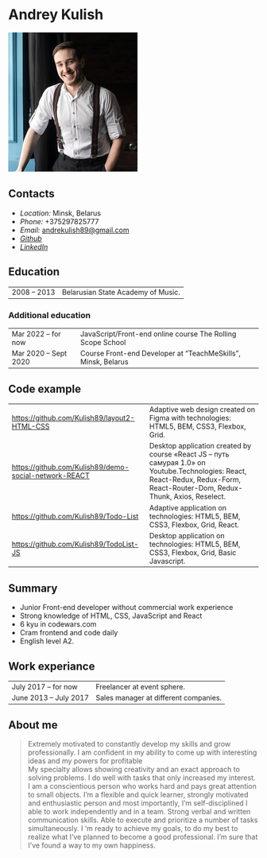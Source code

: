 # Andrey Kulish

![My photo](/images/photo.jpg)

## Contacts

- _Location:_ Minsk, Belarus
- _Phone:_ +375297825777
- _Email:_ andrekulish89@gmail.com
- [_Github_](https://github.com/kulish89)
- [_LinkedIn_ ](https://www.linkedin.com/in/andrey-kulish-47a973174/)

## Education

|             |                                    |
| ----------- | ---------------------------------- |
| 2008 – 2013 | Belarusian State Academy of Music. |

### Additional education

|                      |                                                               |
| -------------------- | ------------------------------------------------------------- |
| Mar 2022 – for now   | JavaScript/Front-end online course The Rolling Scope School   |
| Mar 2020 – Sept 2020 | Course Front-end Developer at “TeachMeSkills”, Minsk, Belarus |

## Code example

|                                                       |                                                                                                                                                                              |
| ----------------------------------------------------- | ---------------------------------------------------------------------------------------------------------------------------------------------------------------------------- |
| https://github.com/Kulish89/layout2-HTML-CSS          | Adaptive web design created on Figma with technologies: HTML5, BEM, CSS3, Flexbox, Grid.                                                                                     |
| https://github.com/Kulish89/demo-social-network-REACT | Desktop application created by course «React JS – путь самурая 1.0» on Youtube.Technologies: React, React-Redux, Redux-Form, React-Router-Dom, Redux-Thunk, Axios, Reselect. |
| https://github.com/Kulish89/Todo-List                 | Adaptive application on technologies: HTML5, BEM, CSS3, Flexbox, Grid, React.                                                                                                |
| https://github.com/Kulish89/TodoList-JS               | Desktop application on technologies: HTML5, BEM, CSS3, Flexbox, Grid, Basic Javascript.                                                                                      |

## Summary

- Junior Front-end developer without commercial work experience
- Strong knowledge of HTML, CSS, JavaScript and React
- 6 kyu in codewars.com
- Cram frontend and code daily
- English level A2.

## Work experiance

|                       |                                       |
| --------------------- | ------------------------------------- |
| July 2017 – for now   | Freelancer at event sphere.           |
| June 2013 – July 2017 | Sales manager at different companies. |

## About me

> Extremely motivated to constantly develop my skills and grow professionally. I am confident in my ability to come up with interesting ideas and my powers for profitable  
>  My specialty allows showing creativity and an exact approach to solving problems.
> I do well with tasks that only increased my interest.
> I am a conscientious person who works hard and pays great attention to small objects. I’m a flexible and quick learner, strongly motivated and enthusiastic person and most importantly, I’m self-disciplined
> I able to work independently and in a team. Strong verbal and written communication skills. Able to execute and prioritize a number of tasks simultaneously.
> I ‘m ready to achieve my goals, to do my best to realize what I‘ve planned to become a good professional.
> I’m sure that I’ve found a way to my own happiness.
